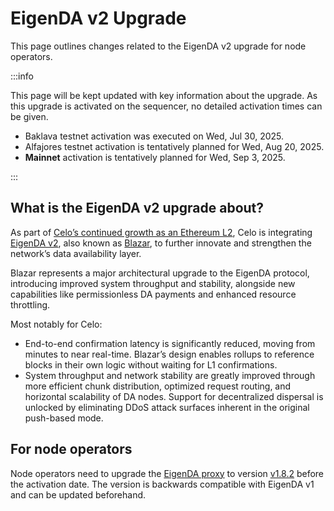 # EigenDA v2 Upgrade

This page outlines changes related to the EigenDA v2 upgrade for node operators.

:::info

This page will be kept updated with key information about the upgrade. As this upgrade is activated on the sequencer, no detailed activation times can be given.

- Baklava testnet activation was executed on Wed, Jul 30, 2025.
- Alfajores testnet activation is tentatively planned for Wed, Aug 20, 2025.
- **Mainnet** activation is tentatively planned for Wed, Sep 3, 2025.

:::

## What is the EigenDA v2 upgrade about?

As part of [Celo’s continued growth as an Ethereum L2](https://forum.celo.org/t/celo-as-an-ethereum-l2-a-frontier-chain-for-global-impact/11376), Celo is integrating [EigenDA v2](https://docs.eigencloud.xyz/products/eigenda/releases/blazar), also known as [Blazar](https://docs.eigencloud.xyz/products/eigenda/releases/blazar), to further innovate and strengthen the network’s data availability layer.

Blazar represents a major architectural upgrade to the EigenDA protocol, introducing improved system throughput and stability, alongside new capabilities like permissionless DA payments and enhanced resource throttling.

Most notably for Celo:

- End-to-end confirmation latency is significantly reduced, moving from minutes to near real-time. Blazar’s design enables rollups to reference blocks in their own logic without waiting for L1 confirmations.
- System throughput and network stability are greatly improved through more efficient chunk distribution, optimized request routing, and horizontal scalability of DA nodes.
Support for decentralized dispersal is unlocked by eliminating DDoS attack surfaces inherent in the original push-based mode.

## For node operators

Node operators need to upgrade the [EigenDA proxy](https://github.com/Layr-Labs/eigenda-proxy) to version [v1.8.2](https://github.com/Layr-Labs/eigenda-proxy/releases/tag/v1.8.2) before the activation date. The version is backwards compatible with EigenDA v1 and can be updated beforehand.
